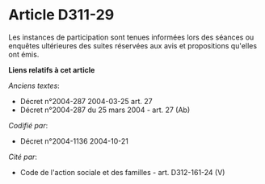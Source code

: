 # Article D311-29

Les instances de participation sont tenues informées lors des séances ou enquêtes ultérieures des suites réservées aux avis
et propositions qu'elles ont émis.

**Liens relatifs à cet article**

_Anciens textes_:

  - Décret n°2004-287 2004-03-25 art. 27
  - Décret n°2004-287 du 25 mars 2004 - art. 27 (Ab)

_Codifié par_:

  - Décret n°2004-1136 2004-10-21

_Cité par_:

  - Code de l'action sociale et des familles - art. D312-161-24 (V)
